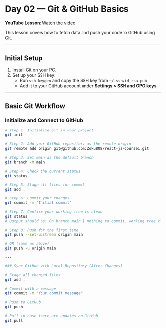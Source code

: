 #  Day 02 — Git & GitHub Basics

 **YouTube Lesson**: [Watch the video](https://youtu.be/t5nZUCOZYhA)

This lesson covers how to fetch data and push your code to GitHub using Git.

---

##  Initial Setup

1. Install [Git](https://git-scm.com/downloads) on your PC.
2. Set up your SSH key:
   - Run `ssh-keygen` and copy the SSH key from `~/.ssh/id_rsa.pub`
   - Add it to your GitHub account under **Settings > SSH and GPG keys**

---

##  Basic Git Workflow

###  Initialize and Connect to GitHub

```bash
# Step 1: Initialize git in your project
git init

# Step 2: Add your GitHub repository as the remote origin
git remote add origin git@github.com:Zoku808/react-js-course1.git

# Step 3: Set main as the default branch
git branch -M main

# Step 4: Check the current status
git status

# Step 5: Stage all files for commit
git add .

# Step 6: Commit your changes
git commit -m "Initial commit"

# Step 7: Confirm your working tree is clean
git status
# Output should be: On branch main | nothing to commit, working tree clean

# Step 8: Push for the first time
git push --set-upstream origin main

# OR (same as above)
git push -u origin main

---

### Sync GitHub with Local Repository (After Changes)

# Stage all changed files
git add .

# Commit with a message
git commit -m "Your commit message"

# Push to GitHub
git push

# Pull in case there are updates on GitHub
git pull
